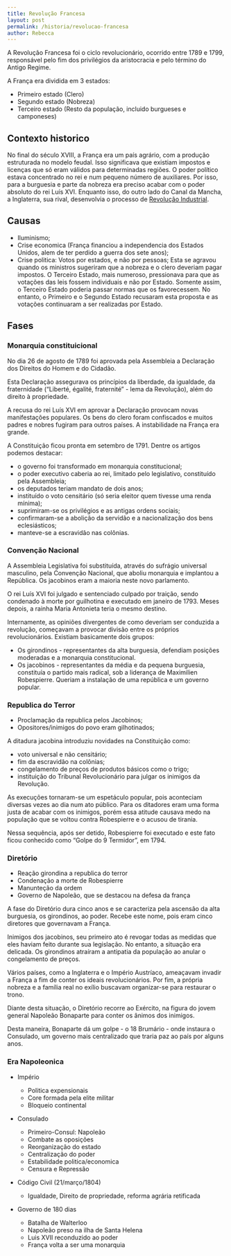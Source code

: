 ```yaml
---
title: Revolução Francesa
layout: post
permalink: /historia/revolucao-francesa
author: Rebecca
---
```

A Revolução Francesa foi o ciclo revolucionário, ocorrido entre 1789 e 1799, responsável pelo fim dos privilégios da aristocracia e pelo término do Antigo Regime.

A França era dividida em 3 estados:
- Primeiro estado (Clero)
- Segundo estado (Nobreza)
- Terceiro estado (Resto da população, incluido burgueses e camponeses)

## Contexto historico
No final do século XVIII, a França era um país agrário, com a produção estruturada no modelo feudal. Isso significava que existiam impostos e licenças que só eram válidos para determinadas regiões. O poder político estava concentrado no rei e num pequeno número de auxiliares. Por isso, para a burguesia e parte da nobreza era preciso acabar com o poder absoluto do rei Luís XVI.
Enquanto isso, do outro lado do Canal da Mancha, a Inglaterra, sua rival, desenvolvia o processo de [Revolução Industrial](/historia/revolucao-industrial).

## Causas
- Iluminismo;
- Crise economica (França financiou a independencia dos Estados Unidos, alem de ter perdido a guerra dos sete anos);
- Crise politica: Votos por estados, e não por pessoas; Esta se agravou quando os ministros sugeriram que a nobreza e o clero deveriam pagar impostos. O Terceiro Estado, mais numeroso, pressionava para que as votações das leis fossem individuais e não por Estado. Somente assim, o Terceiro Estado poderia passar normas que os favorecessem.
No entanto, o Primeiro e o Segundo Estado recusaram esta proposta e as votações continuaram a ser realizadas por Estado.

## Fases
### Monarquia constituicional
No dia 26 de agosto de 1789 foi aprovada pela Assembleia a Declaração dos Direitos do Homem e do Cidadão.

Esta Declaração assegurava os princípios da liberdade, da igualdade, da fraternidade (“Liberté, égalité, fraternité” - lema da Revolução), além do direito à propriedade.

A recusa do rei Luís XVI em aprovar a Declaração provocam novas manifestações populares. Os bens do clero foram confiscados e muitos padres e nobres fugiram para outros países. A instabilidade na França era grande.

A Constituição ficou pronta em setembro de 1791. Dentre os artigos podemos destacar:

- o governo foi transformado em monarquia constitucional;
- o poder executivo caberia ao rei, limitado pelo legislativo, constituído pela Assembleia;
- os deputados teriam mandato de dois anos;
- instituído o voto censitário (só seria eleitor quem tivesse uma renda mínima);
- suprimiram-se os privilégios e as antigas ordens sociais;
- confirmaram-se a abolição da servidão e a nacionalização dos bens eclesiásticos;
- manteve-se a escravidão nas colônias.

### Convenção Nacional
A Assembleia Legislativa foi substituída, através do sufrágio universal masculino, pela Convenção Nacional, que aboliu monarquia e implantou a República. Os jacobinos eram a maioria neste novo parlamento.

O rei Luís XVI foi julgado e sentenciado culpado por traição, sendo condenado à morte por guilhotina e executado em janeiro de 1793. Meses depois, a rainha Maria Antonieta teria o mesmo destino.

Internamente, as opiniões divergentes de como deveriam ser conduzida a revolução, começavam a provocar divisão entre os próprios revolucionários. Existiam basicamente dois grupos:
- Os girondinos - representantes da alta burguesia, defendiam posições moderadas e a monarquia constitucional.
- Os jacobinos - representantes da média e da pequena burguesia, constituía o partido mais radical, sob a liderança de Maximilien Robespierre. Queriam a instalação de uma república e um governo popular.

### Republica do Terror
- Proclamação da republica pelos Jacobinos;
- Opositores/inimigos do povo eram gilhotinados;

A ditadura jacobina introduziu novidades na Constituição como:

- voto universal e não censitário;
- fim da escravidão na colônias;
- congelamento de preços de produtos básicos como o trigo;
- instituição do Tribunal Revolucionário para julgar os inimigos da Revolução.

As execuções tornaram-se um espetáculo popular, pois aconteciam diversas vezes ao dia num ato público. Para os ditadores eram uma forma justa de acabar com os inimigos, porém essa atitude causava medo na população que se voltou contra Robespierre e o acusou de tirania.

Nessa sequência, após ser detido, Robespierre foi executado e este fato ficou conhecido como “Golpe do 9 Termidor”, em 1794.

### Diretório
- Reação girondina a republica do terror
- Condenação a morte de Robespierre
- Manunteção da ordem
- Governo de Napoleão, que se destacou na defesa da frança

A fase do Diretório dura cinco anos e se caracteriza pela ascensão da alta burguesia, os girondinos, ao poder. Recebe este nome, pois eram cinco diretores que governavam a França.

Inimigos dos jacobinos, seu primeiro ato é revogar todas as medidas que eles haviam feito durante sua legislação. No entanto, a situação era delicada. Os girondinos atraíram a antipatia da população ao anular o congelamento de preços.

Vários países, como a Inglaterra e o Império Austríaco, ameaçavam invadir a França a fim de conter os ideais revolucionários. Por fim, a própria nobreza e a família real no exílio buscavam organizar-se para restaurar o trono.

Diante desta situação, o Diretório recorre ao Exército, na figura do jovem general Napoleão Bonaparte para conter os ânimos dos inimigos.

Desta maneira, Bonaparte dá um golpe - o 18 Brumário - onde instaura o Consulado, um governo mais centralizado que traria paz ao país por alguns anos.

### Era Napoleonica
- Império
  - Politica expensionais
  - Core formada pela elite militar
  - Bloqueio continental
 
- Consulado
  - Primeiro-Consul: Napoleão
  - Combate as oposições
  - Reorganização do estado
  - Centralização do poder
  - Estabilidade politica/economica
  - Censura e Repressão
 
- Código Civil (21/março/1804)
  - Igualdade, Direito de propriedade, reforma agrária retificada
 
- Governo de 180 dias
  - Batalha de Walterloo
  - Napoleão preso na ilha de Santa Helena
  - Luis XVII reconduzido ao poder
  - França volta a ser uma monarquia
